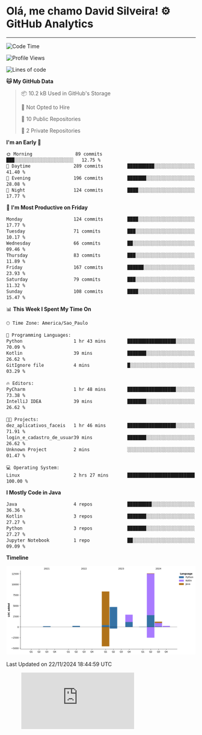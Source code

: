 
# Olá, me chamo David Silveira! ⚙️ GitHub Analytics

---
<!--START_SECTION:waka-->
![Code Time](http://img.shields.io/badge/Code%20Time-215%20hrs%202%20mins-blue)

![Profile Views](http://img.shields.io/badge/Profile%20Views-39-blue)

![Lines of code](https://img.shields.io/badge/From%20Hello%20World%20I%27ve%20Written-30.3%20thousand%20lines%20of%20code-blue)


**🐱 My GitHub Data** 

> 📦 10.2 kB Used in GitHub's Storage 
 > 
> 🚫 Not Opted to Hire
 > 
> 📜 10 Public Repositories 
 > 
> 🔑 2 Private Repositories 
 > 
**I'm an Early 🐤** 

```text
🌞 Morning                89 commits          ███░░░░░░░░░░░░░░░░░░░░░░   12.75 % 
🌆 Daytime                289 commits         ██████████░░░░░░░░░░░░░░░   41.40 % 
🌃 Evening                196 commits         ███████░░░░░░░░░░░░░░░░░░   28.08 % 
🌙 Night                  124 commits         ████░░░░░░░░░░░░░░░░░░░░░   17.77 % 
```
📅 **I'm Most Productive on Friday** 

```text
Monday                   124 commits         ████░░░░░░░░░░░░░░░░░░░░░   17.77 % 
Tuesday                  71 commits          ███░░░░░░░░░░░░░░░░░░░░░░   10.17 % 
Wednesday                66 commits          ██░░░░░░░░░░░░░░░░░░░░░░░   09.46 % 
Thursday                 83 commits          ███░░░░░░░░░░░░░░░░░░░░░░   11.89 % 
Friday                   167 commits         ██████░░░░░░░░░░░░░░░░░░░   23.93 % 
Saturday                 79 commits          ███░░░░░░░░░░░░░░░░░░░░░░   11.32 % 
Sunday                   108 commits         ████░░░░░░░░░░░░░░░░░░░░░   15.47 % 
```


📊 **This Week I Spent My Time On** 

```text
🕑︎ Time Zone: America/Sao_Paulo

💬 Programming Languages: 
Python                   1 hr 43 mins        ██████████████████░░░░░░░   70.09 % 
Kotlin                   39 mins             ███████░░░░░░░░░░░░░░░░░░   26.62 % 
GitIgnore file           4 mins              █░░░░░░░░░░░░░░░░░░░░░░░░   03.29 % 

🔥 Editors: 
PyCharm                  1 hr 48 mins        ██████████████████░░░░░░░   73.38 % 
IntelliJ IDEA            39 mins             ███████░░░░░░░░░░░░░░░░░░   26.62 % 

🐱‍💻 Projects: 
dez_aplicativos_faceis   1 hr 46 mins        ██████████████████░░░░░░░   71.91 % 
login_e_cadastro_de_usuar39 mins             ███████░░░░░░░░░░░░░░░░░░   26.62 % 
Unknown Project          2 mins              ░░░░░░░░░░░░░░░░░░░░░░░░░   01.47 % 

💻 Operating System: 
Linux                    2 hrs 27 mins       █████████████████████████   100.00 % 
```

**I Mostly Code in Java** 

```text
Java                     4 repos             █████████░░░░░░░░░░░░░░░░   36.36 % 
Kotlin                   3 repos             ███████░░░░░░░░░░░░░░░░░░   27.27 % 
Python                   3 repos             ███████░░░░░░░░░░░░░░░░░░   27.27 % 
Jupyter Notebook         1 repo              ██░░░░░░░░░░░░░░░░░░░░░░░   09.09 % 
```



**Timeline**

![Lines of Code chart](https://raw.githubusercontent.com/DavidSilveira80/DavidSilveira80/master/assets/bar_graph.png)


 Last Updated on 22/11/2024 18:44:59 UTC
<!--END_SECTION:waka-->

<figure><embed src="https://wakatime.com/share/@DavidSilveira80/8640fafc-a704-4427-94e2-79e1a637c80e.svg"></embed></figure>


